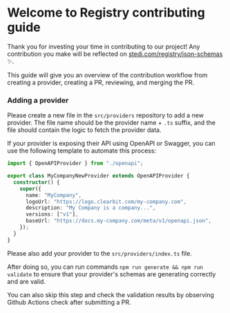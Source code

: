# Welcome to Registry contributing guide

Thank you for investing your time in contributing to our project! Any contribution you make will be reflected on [stedi.com/registry/json-schemas](https://www.stedi.com/registry/json-schemas) :sparkles:.

This guide will give you an overview of the contribution workflow from creating a provider, creating a PR, reviewing, and merging the PR.

### Adding a provider

Please create a new file in the `src/providers` repository to add a new provider. The file name should be the provider name + `.ts` suffix, and the file should contain the logic to fetch the provider data.

If your provider is exposing their API using OpenAPI or Swagger, you can use the following template to automate this process:

```ts
import { OpenAPIProvider } from "./openapi";

export class MyCompanyNewProvider extends OpenAPIProvider {
  constructor() {
    super({
      name: "MyCompany",
      logoUrl: "https://logo.clearbit.com/my-company.com",
      description: "My Company is a company...",
      versions: ["v1"],
      baseUrl: "https://docs.my-company.com/meta/v1/openapi.json",
    });
  }
}
```

Please also add your provider to the `src/providers/index.ts` file.

After doing so, you can run commands `npm run generate && npm run validate` to ensure that your provider's schemas are generating correctly and are valid.

You can also skip this step and check the validation results by observing Github Actions check after submitting a PR.
